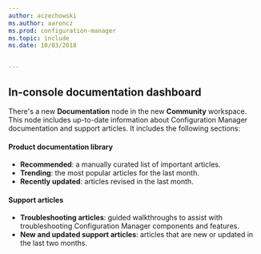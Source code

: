 ```yaml
---
author: aczechowski
ms.author: aaroncz
ms.prod: configuration-manager
ms.topic: include
ms.date: 10/03/2018


---
```


## <a name="bkmk_doc-dashboard"></a> In-console documentation dashboard
<!--1357546-->

There's a new **Documentation** node in the new **Community** workspace. This node includes up-to-date information about Configuration Manager documentation and support articles. It includes the following sections:  

#### Product documentation library
- **Recommended**: a manually curated list of important articles.
- **Trending**: the most popular articles for the last month.
- **Recently updated**: articles revised in the last month.

#### Support articles
- **Troubleshooting articles**: guided walkthroughs to assist with troubleshooting Configuration Manager components and features.
- **New and updated support articles**: articles that are new or updated in the last two months.



